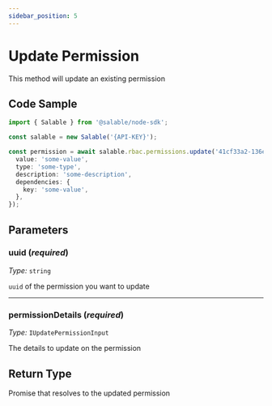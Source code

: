 ```yaml
---
sidebar_position: 5
---
```


# Update Permission

This method will update an existing permission

## Code Sample

```typescript
import { Salable } from '@salable/node-sdk';

const salable = new Salable('{API-KEY}');

const permission = await salable.rbac.permissions.update('41cf33a2-136e-4959-b5c7-73889ab94eff', {
  value: 'some-value',
  type: 'some-type',
  description: 'some-description',
  dependencies: {
    key: 'some-value',
  },
});
```

## Parameters

### uuid (_required_)

_Type:_ `string`

`uuid` of the permission you want to update

---

### permissionDetails (_required_)

_Type:_ `IUpdatePermissionInput`

The details to update on the permission

## Return Type

Promise that resolves to the updated permission
